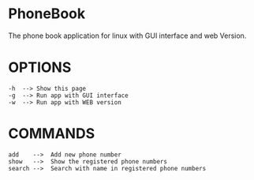 # PhoneBook
The phone book application for linux with GUI interface and web Version.

# OPTIONS

    -h	-->	Show this page
    -g	-->	Run app with GUI interface
    -w	-->	Run app with WEB version

# COMMANDS

    add	   -->	Add new phone number
    show   -->	Show the registered phone numbers
    search -->	Search with name in registered phone numbers
